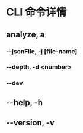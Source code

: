 # CLI 命令详情

## analyze, a

### --jsonFile, -j [file-name]

### --depth, -d \<number>

### --dev

## --help, -h

## --version, -v
